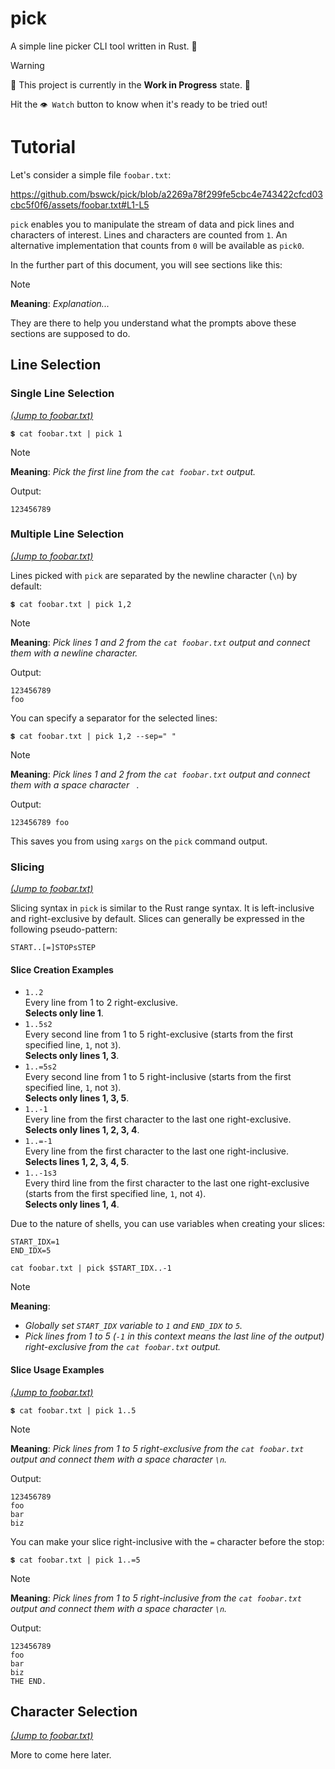 # pick
A simple line picker CLI tool written in Rust. 🦀

> [!Warning]
> 🚧 This project is currently in the **Work in Progress** state. 🚧
>
> Hit the `👁 Watch` button to know when it's ready to be tried out!

# Tutorial
Let's consider a simple file `foobar.txt`:

https://github.com/bswck/pick/blob/a2269a78f299fe5cbc4e743422cfcd03cbc5f0f6/assets/foobar.txt#L1-L5

`pick` enables you to manipulate the stream of data and pick lines and characters of interest.
Lines and characters are counted from `1`. An alternative implementation that counts from `0` will be available as `pick0`.

In the further part of this document, you will see sections like this:
> [!Note]
> **Meaning**: _Explanation..._

They are there to help you understand what the prompts above these sections are supposed to do.

## Line Selection
### Single Line Selection
[_(Jump to foobar.txt)_](#tutorial)

```shell
💲 cat foobar.txt | pick 1
```
> [!Note]
> **Meaning**: _Pick the first line from the `cat foobar.txt` output._

Output:
```
123456789
```

### Multiple Line Selection
[_(Jump to foobar.txt)_](#tutorial)

Lines picked with `pick` are separated by the newline character (`\n`) by default:

```shell
💲 cat foobar.txt | pick 1,2
```
> [!Note]
> **Meaning**: _Pick lines 1 and 2 from the `cat foobar.txt` output and connect them with a newline character._

Output:
```
123456789
foo
```
You can specify a separator for the selected lines:

```shell
💲 cat foobar.txt | pick 1,2 --sep=" "
```
> [!Note]
> **Meaning**: _Pick lines 1 and 2 from the `cat foobar.txt` output and connect them with a space character ` `_.

Output:
```
123456789 foo
```
This saves you from using `xargs` on the `pick` command output.

### Slicing
[_(Jump to foobar.txt)_](#tutorial)

Slicing syntax in `pick` is similar to the Rust range syntax.
It is left-inclusive and right-exclusive by default.
Slices can generally be expressed in the following pseudo-pattern:

```
START..[=]STOPsSTEP
```

#### Slice Creation Examples
- `1..2`
  <br />Every line from 1 to 2 right-exclusive.
  <br />**Selects only line 1**.
- `1..5s2`
  <br />Every second line from 1 to 5 right-exclusive (starts from the first specified line, `1`, not `3`).
  <br />**Selects only lines 1, 3**.
- `1..=5s2`
  <br />Every second line from 1 to 5 right-inclusive (starts from the first specified line, `1`, not `3`).
  <br />**Selects only lines 1, 3, 5**.
- `1..-1`
  <br />Every line from the first character to the last one right-exclusive.
  <br />**Selects only lines 1, 2, 3, 4**.
- `1..=-1`
  <br />Every line from the first character to the last one right-inclusive.
  <br />**Selects lines 1, 2, 3, 4, 5**.
- `1..-1s3`
  <br />Every third line from the first character to the last one right-exclusive (starts from the first specified line, `1`, not `4`).
  <br />**Selects only lines 1, 4**.

Due to the nature of shells, you can use variables when creating your slices:
```shell
START_IDX=1
END_IDX=5

cat foobar.txt | pick $START_IDX..-1
```
> [!Note]
> **Meaning**:
> - _Globally set `START_IDX` variable to `1` and `END_IDX` to `5`._
> - _Pick lines from 1 to 5 (`-1` in this context means the last line of the output) right-exclusive from the `cat foobar.txt` output._

#### Slice Usage Examples
[_(Jump to foobar.txt)_](#tutorial)

```shell
💲 cat foobar.txt | pick 1..5
```
> [!Note]
> **Meaning**: _Pick lines from 1 to 5 right-exclusive from the `cat foobar.txt` output and connect them with a space character `\n`._

Output:
```
123456789
foo
bar
biz
```

You can make your slice right-inclusive with the `=` character before the stop:

```shell
💲 cat foobar.txt | pick 1..=5
```
> [!Note]
> **Meaning**: _Pick lines from 1 to 5 right-inclusive from the `cat foobar.txt` output and connect them with a space character `\n`._

Output:
```
123456789
foo
bar
biz
THE END.
```

## Character Selection
[_(Jump to foobar.txt)_](#tutorial)

More to come here later.

